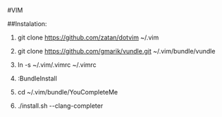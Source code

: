 #VIM


##Instalation:

  1) git clone https://github.com/zatan/dotvim ~/.vim
  
  2) git clone https://github.com/gmarik/vundle.git ~/.vim/bundle/vundle
  
  3) ln -s ~/.vim/.vimrc ~/.vimrc
  
  4) :BundleInstall

  5) cd ~/.vim/bundle/YouCompleteMe 

  6) ./install.sh --clang-completer
